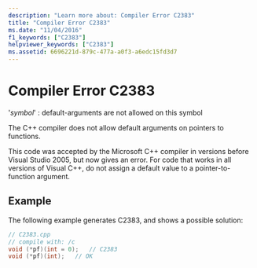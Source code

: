 ```yaml
---
description: "Learn more about: Compiler Error C2383"
title: "Compiler Error C2383"
ms.date: "11/04/2016"
f1_keywords: ["C2383"]
helpviewer_keywords: ["C2383"]
ms.assetid: 6696221d-879c-477a-a0f3-a6edc15fd3d7
---
```

# Compiler Error C2383

'*symbol*' : default-arguments are not allowed on this symbol

The C++ compiler does not allow default arguments on pointers to functions.

This code was accepted by the Microsoft C++ compiler in versions before Visual Studio 2005, but now gives an error. For code that works in all versions of Visual C++, do not assign a default value to a pointer-to-function argument.

## Example

The following example generates C2383, and shows a possible solution:

```cpp
// C2383.cpp
// compile with: /c
void (*pf)(int = 0);   // C2383
void (*pf)(int);   // OK
```
